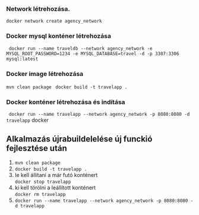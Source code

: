 ### Network létrehozása.
``` docker network create agency_network ```

### Docker mysql konténer létrehozása
``` docker run --name traveldb --network agency_network -e MYSQL_ROOT_PASSWORD=1234 -e MYSQL_DATABASE=travel -d -p 3307:3306 mysql:latest```

### Docker image létrehozása
```mvn clean package```
``` docker build -t travelapp .```

### Docker konténer létrehozása és indítása 
``` docker run --name travelapp --network agency_network -p 8080:8080 -d travelapp```
docker
## Alkalmazás újrabuildelelése új funckió fejlesztése után
1. ```mvn clean package```
2. ```docker build -t travelapp .```
3. le kell állítani a már futó konténert  
   ```docker stop travelapp```
4. ki kell törölni a leállított konténert  
   ```docker rm travelapp```
5. ```docker run --name travelapp --network agency_network -p 8080:8080 -d travelapp```